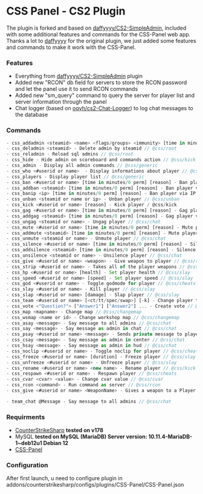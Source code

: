 # CSS Panel - CS2 Plugin

The plugin is forked and based on [daffyyyy/CS2-SimpleAdmin](https://github.com/daffyyyy/CS2-SimpleAdmin), included with some additional features and commands for the CSS-Panel web app.
Thanks a lot to [daffyyyy](https://github.com/daffyyyy) for the original plugin, we just added some features and commands to make it work with the CSS-Panel.

### Features

- Everything from [daffyyyy/CS2-SimpleAdmin](https://github.com/daffyyyy/CS2-SimpleAdmin) plugin
- Added new "RCON" db field for servers to store the RCON password and let the panel use it to send RCON commands
- Added new "sm_query" command to query the server for player list and server information through the panel
- Chat logger (based on [oqyh/cs2-Chat-Logger](https://github.com/oqyh/cs2-Chat-Logger/tree/main)) to log chat messages to the database

### Commands

```js
- css_addadmin <steamid> <name> <flags/groups> <immunity> [time in minutes] - Add admin by steamid // @css/root
- css_deladmin <steamid> - Delete admin by steamid // @css/root
- css_reladmin - Reload sql admins // @css/root
- css_hide - Hide admin on scoreboard and commands action // @css/kick
- css_admin - Display all admin commands // @css/generic
- css_who <#userid or name>  - Display informations about player // @css/generic
- css_players - Display player list // @css/generic
- css_ban <#userid or name> [time in minutes/0 perm] [reason] - Ban player // @css/ban
- css_addban <steamid> [time in minutes/0 perm] [reason] - Ban player via steamid64 // @css/ban
- css_banip <ip> [time in minutes/0 perm] [reason] - Ban player via IP address // @css/ban
- css_unban <steamid or name or ip> - Unban player // @css/unban
- css_kick <#userid or name> [reason] - Kick player / @css/kick
- css_gag <#userid or name> [time in minutes/0 perm] [reason] - Gag player // @css/chat
- css_addgag <steamid> [time in minutes/0 perm] [reason] - Gag player via steamid64 // @css/chat
- css_ungag <steamid or name> - Ungag player // @css/chat
- css_mute <#userid or name> [time in minutes/0 perm] [reason] - Mute player // @css/chat
- css_addmute <steamid> [time in minutes/0 perm] [reason] - Mute player via steamid64 // @css/chat
- css_unmute <steamid or name> - Unmute player // @css/chat
- css_silence <#userid or name> [time in minutes/0 perm] [reason] - Silence player // @css/chat
- css_addsilence <steamid> [time in minutes/0 perm] [reason] - Silence player via steamid64 // @css/chat
- css_unsilence <steamid or name> - Unsilence player // @css/chat
- css_give <#userid or name> <weapon> - Give weapon to player // @css/cheats
- css_strip <#userid or name> - Takes all of the player weapons // @css/slay
- css_hp <#userid or name> [health] - Set player health // @css/slay
- css_speed <#userid or name> [speed] - Set player speed // @css/slay
- css_god <#userid or name> - Toggle godmode for player // @css/cheats
- css_slay <#userid or name> - Kill player // @css/slay
- css_slap <#userid or name> [damage] - Slap player // @css/slay
- css_team <#userid or name> [<ct/tt/spec/swap>] [-k] - Change player team (swap - swap player team, -k - kill player) // @css/kick
- css_vote <"Question?"> ["Answer1"] ["Answer2"] ... - Create vote // @css/generic
- css_map <mapname> - Change map // @css/changemap
- css_wsmap <name or id> - Change workshop map // @css/changemap
- css_asay <message> - Say message to all admins // @css/chat
- css_say <message> - Say message as admin in chat // @css/chat
- css_psay <#userid or name> <message> - Sends private message to player // @css/chat
- css_csay <message> - Say message as admin in center // @css/chat
- css_hsay <message> - Say message as admin in hud // @css/chat
- css_noclip <#userid or name> - Toggle noclip for player // @css/cheats
- css_freeze <#userid or name> [duration] - Freeze player // @css/slay
- css_unfreeze <#userid or name> - Unfreeze player // @css/slay
- css_rename <#userid or name> <new name> - Rename player // @css/kick
- css_respawn <#userid or name> - Respawn player // @css/cheats
- css_cvar <cvar> <value> - Change cvar value // @css/cvar
- css_rcon <command> - Run command as server // @css/rcon
- css_give <#userid or name> <WeaponName> - Gives a weapon to a Player // @css/give

- team_chat @Message - Say message to all admins // @css/chat
```

### Requirments

- [CounterStrikeSharp](https://github.com/roflmuffin/CounterStrikeSharp/) **tested on v178**
- MySQL **tested on MySQL (MariaDB) Server version: 10.11.4-MariaDB-1~deb12u1 Debian 12**
- [CSS-Panel](https://github.com/CSSPanel/Panel)

### Configuration

After first launch, u need to configure plugin in addons/counterstrikesharp/configs/plugins/CSS-Panel/CSS-Panel.json
